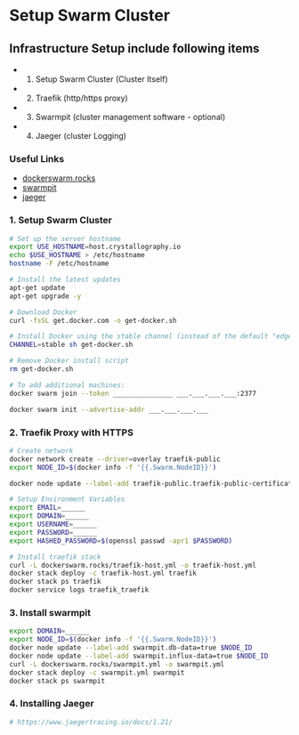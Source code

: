 # Setup Swarm Cluster

## Infrastructure Setup include following items

* 1. Setup Swarm Cluster (Cluster Itself)
* 2. Traefik (http/https proxy)
* 3. Swarmpit (cluster management software - optional)
* 4. Jaeger (cluster Logging)

### Useful Links

* [dockerswarm.rocks](https://dockerswarm.rocks/)
* [swarmpit](https://swarmpit.io/)
* [jaeger](https://www.jaegertracing.io/)

### 1. Setup Swarm Cluster

```bash
# Set up the server hostname
export USE_HOSTNAME=host.crystallography.io
echo $USE_HOSTNAME > /etc/hostname
hostname -F /etc/hostname

# Install the latest updates
apt-get update
apt-get upgrade -y

# Download Docker
curl -fsSL get.docker.com -o get-docker.sh

# Install Docker using the stable channel (instead of the default "edge")
CHANNEL=stable sh get-docker.sh

# Remove Docker install script
rm get-docker.sh

# To add additional machines:
docker swarm join --token _______________ ___.___.___.___:2377

docker swarm init --advertise-addr ___.___.___.___
```

### 2. Traefik Proxy with HTTPS

```bash
# Create network
docker network create --driver=overlay traefik-public
export NODE_ID=$(docker info -f '{{.Swarm.NodeID}}')

docker node update --label-add traefik-public.traefik-public-certificates=true $NODE_ID

# Setup Environment Variables
export EMAIL=______
export DOMAIN=______
export USERNAME=______
export PASSWORD=______
export HASHED_PASSWORD=$(openssl passwd -apr1 $PASSWORD)

# Install traefik stack
curl -L dockerswarm.rocks/traefik-host.yml -o traefik-host.yml
docker stack deploy -c traefik-host.yml traefik
docker stack ps traefik
docker service logs traefik_traefik
```

### 3. Install swarmpit

```bash
export DOMAIN=______
export NODE_ID=$(docker info -f '{{.Swarm.NodeID}}')
docker node update --label-add swarmpit.db-data=true $NODE_ID
docker node update --label-add swarmpit.influx-data=true $NODE_ID
curl -L dockerswarm.rocks/swarmpit.yml -o swarmpit.yml
docker stack deploy -c swarmpit.yml swarmpit
docker stack ps swarmpit
```

### 4. Installing Jaeger

```bash
# https://www.jaegertracing.io/docs/1.21/

```
